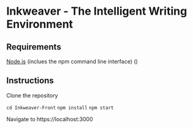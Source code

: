 # Inkweaver - The Intelligent Writing Environment

## Requirements

[Node.js](https://nodejs.org/en/) (inclues the npm command line interface) ()

## Instructions

Clone the repository

`cd Inkweaver-Front`
`npm install`
`npm start`

Navigate to https://localhost:3000
